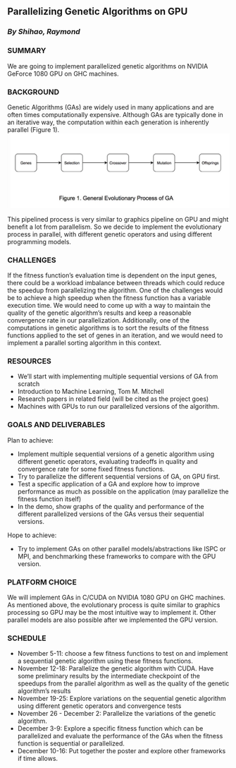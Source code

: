 ## Parallelizing Genetic Algorithms on GPU
### _By Shihao, Raymond_

### SUMMARY
We are going to implement parallelized genetic algorithms on NVIDIA GeForce 1080 GPU on GHC machines.

### BACKGROUND
Genetic Algorithms (GAs) are widely used in many applications and are often times computationally expensive. Although GAs are typically done in an iterative way, the computation within each generation is inherently parallel (Figure 1).
![Figure 1.General Evolutionary Process of GA](evolutionary_process.jpeg)

This pipelined process is very similar to graphics pipeline on GPU and might benefit a lot from parallelism. So we decide to implement the evolutionary process in parallel, with different genetic operators and using different programming models.

### CHALLENGES
If the fitness function’s evaluation time is dependent on the input genes, there could be a workload imbalance between threads which could reduce the speedup from parallelizing the algorithm. One of the challenges would be to achieve a high speedup when the fitness function has a variable execution time. We would need to come up with a way to maintain the quality of the genetic algorithm’s results and keep a reasonable convergence rate in our parallelization. Additionally, one of the computations in genetic algorithms is to sort the results of the fitness functions applied to the set of genes in an iteration, and we would need to implement a parallel sorting algorithm in this context.

### RESOURCES
* We’ll start with implementing multiple sequential versions of GA from scratch
* Introduction to Machine Learning, Tom M. Mitchell
* Research papers in related field (will be cited as the project goes)
* Machines with GPUs to run our parallelized versions of the algorithm.

### GOALS AND DELIVERABLES
Plan to achieve:
* Implement multiple sequential versions of a genetic algorithm using different genetic operators, evaluating tradeoffs in quality and convergence rate for some fixed fitness functions.
* Try to parallelize the different sequential versions of GA, on GPU first.
* Test a specific application of a GA and explore how to improve performance as much as possible on the application (may parallelize the fitness function itself)
* In the demo, show graphs of the quality and performance of the different parallelized versions of the GAs versus their sequential versions.

Hope to achieve:
* Try to implement GAs on other parallel models/abstractions like ISPC or MPI, and benchmarking these frameworks to compare with the GPU version.

### PLATFORM CHOICE
We will implement GAs in C/CUDA on NVIDIA 1080 GPU on GHC machines. As mentioned above, the evolutionary process is quite similar to graphics processing so GPU may be the most intuitive way to implement it. Other parallel models are also possible after we implemented the GPU version.

### SCHEDULE
* November 5-11: choose a few fitness functions to test on and implement a sequential genetic algorithm using these fitness functions.
* November 12-18: Parallelize the genetic algorithm with CUDA. Have some preliminary results by the intermediate checkpoint of the speedups from the parallel algorithm as well as the quality of the genetic algorithm’s results
* November 19-25: Explore variations on the sequential genetic algorithm using different genetic operators and convergence tests
* November 26 - December 2: Parallelize the variations of the genetic algorithm.
* December 3-9: Explore a specific fitness function which can be parallelized and evaluate the performance of the GAs when the fitness function is sequential or parallelized.
* December 10-16: Put together the poster and explore other frameworks if time allows.
